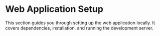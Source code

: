 # Web Application Setup

This section guides you through setting up the web application locally. It covers dependencies, installation, and running the development server.